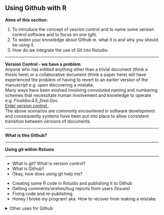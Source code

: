 ## Using Github with R
**Aims of this section:**   
1) To introduce the concept of vesrion control and to name some version control software and to focus on one (git).  
2) To widen your knowledge about Github ie. what it is and why you should be using it.  
3) How do we integrate the use of Git into Rstudio. 
***
**Version Control - we have a problem**   
Anyone who has editted anything other than a trivial document (think a thesis here) or a collaborative document (think a paper here) will have experienced the problem of having to revert to an earlier version of the manuscript e.g. upon discovering a mistake.   
Many ways have been evolved involving convoluted naming and numbering schemes that necessitate human involvement and knowledge to operate e.g. *Finaldoc4.5_final.Doc*.  
<ins> Enter version control </ins>.  
The above scenarios are commonly encountered in software development and consequently systems have been put into place to allow consistent transition between versions of documents.   
***
**What is this Github?**

***
**Using git within Rstusio**

***
* What is git? What is version control?
* What is Github?
* Okay, how does using git help me?
- Creating some R code in Rstudio and publishing it to Github
- Getting comments/wishes/bug reports from users (Issues)
- Fixing code and re-publishing
- Honey I broke my program! aka. How to recover from making a mistake
<details>
    <summary>Other uses for Github</summary>
  <ul>Creating group webpages and wikis</ul>
  <ul>Collaborative documents</ul>
  <ul>Course materials (like this one!)</ul>
</details>
